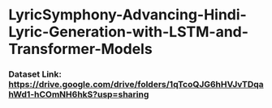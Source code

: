 # LyricSymphony-Advancing-Hindi-Lyric-Generation-with-LSTM-and-Transformer-Models


### Dataset Link: https://drive.google.com/drive/folders/1qTcoQJG6hHVJvTDqahWd1-hCOmNH6hkS?usp=sharing
